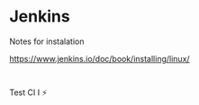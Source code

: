 # Jenkins

Notes for instalation 

https://www.jenkins.io/doc/book/installing/linux/

```bash



```

Test CI I :zap:
